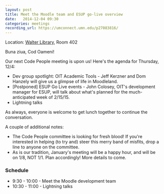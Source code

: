 ```yaml
---
layout: post
title: Meet the Moodle team and ESUP go-live overview
date:   2014-12-04 09:30
categories: meetings
recording_url: https://umconnect.umn.edu/p27083816/
---
```


Location\: [Walter Library](http://campusmaps.umn.edu/tc/map.php?building=042), Room 402

Buna ziua, Cod Oameni!

Our next Code People meeting is upon us! Here's the agenda for Thursday, 12/4:

- Dev group spotlight: OIT Academic Tools - Jeff Kerzner and Dom Hanzely will give us a glimpse of life in Moodleland.
- [Postponed] ESUP Go Live events - John Colosey, OIT's development manager for ESUP, will talk about what's planned for the much-anticipated week of 2/15/15.
- Lightning talks

As always, everyone is welcome to get lunch together to continue the conversation.

A couple of additional notes:

- The Code People committee is looking for fresh blood! If you're interested in helping (to try and) steer this merry band of misfits, drop a line to anyone on the committee.
- As is our tradition, January's meeting will be a happy hour, and will be on 1/8, NOT 1/1. Plan accordingly! More details to come.

### Schedule

- 9:30 - 10:00 - Meet the Moodle development team
- 10:30 - 11:00 - Lightning talks

